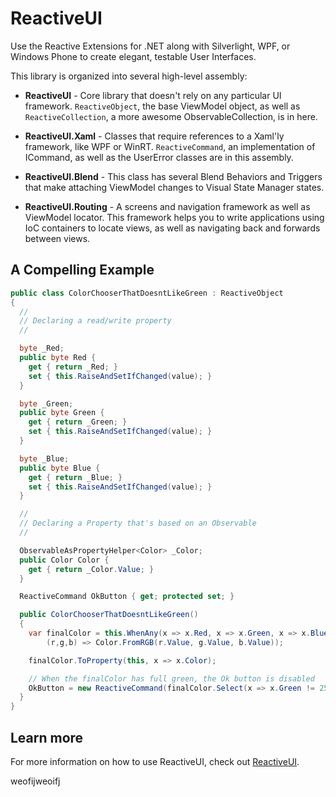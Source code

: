 # ReactiveUI

Use the Reactive Extensions for .NET along with Silverlight, WPF, or 
Windows Phone to create elegant, testable User Interfaces.

This library is organized into several high-level assembly:

- **ReactiveUI** - Core library that doesn't rely on any particular UI
  framework. `ReactiveObject`, the base ViewModel object, as well as
  `ReactiveCollection`, a more awesome ObservableCollection, is in here.

- **ReactiveUI.Xaml** - Classes that require references to a Xaml'ly
  framework, like WPF or WinRT. `ReactiveCommand`, an implementation of
  ICommand, as well as the UserError classes are in this assembly.

- **ReactiveUI.Blend** - This class has several Blend Behaviors and Triggers
  that make attaching ViewModel changes to Visual State Manager states.

- **ReactiveUI.Routing** - A screens and navigation framework as well as
  ViewModel locator. This framework helps you to write applications using IoC
  containers to locate views, as well as navigating back and forwards between
  views.

## A Compelling Example

```cs
public class ColorChooserThatDoesntLikeGreen : ReactiveObject
{
  //
  // Declaring a read/write property
  //

  byte _Red;
  public byte Red {
    get { return _Red; }
    set { this.RaiseAndSetIfChanged(value); }
  }

  byte _Green;
  public byte Green {
    get { return _Green; }
    set { this.RaiseAndSetIfChanged(value); }
  }

  byte _Blue;
  public byte Blue {
    get { return _Blue; }
    set { this.RaiseAndSetIfChanged(value); }
  }

  //
  // Declaring a Property that's based on an Observable
  // 

  ObservableAsPropertyHelper<Color> _Color;
  public Color Color {
    get { return _Color.Value; }
  }

  ReactiveCommand OkButton { get; protected set; }

  public ColorChooserThatDoesntLikeGreen()
  {
    var finalColor = this.WhenAny(x => x.Red, x => x.Green, x => x.Blue, 
        (r,g,b) => Color.FromRGB(r.Value, g.Value, b.Value));

    finalColor.ToProperty(this, x => x.Color);

    // When the finalColor has full green, the Ok button is disabled
    OkButton = new ReactiveCommand(finalColor.Select(x => x.Green != 255));
  }
}
```

## Learn more

For more information on how to use ReactiveUI, check out
[ReactiveUI](http://www.reactiveui.net).

weofijweoifj

